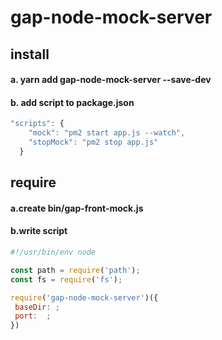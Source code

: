 # gap-node-mock-server

## install

#### a. yarn add gap-node-mock-server --save-dev
#### b. add script to package.json
``` javascript
"scripts": {
    "mock": "pm2 start app.js --watch",
    "stopMock": "pm2 stop app.js"
  }
```
## require
  #### a.create bin/gap-front-mock.js
  #### b.write script
  
 ``` javascript
#!/usr/bin/env node

const path = require('path');
const fs = require('fs');

require('gap-node-mock-server')({
  baseDir: ;
  port:  ;
})
```

